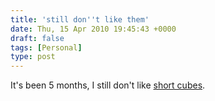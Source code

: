 ```yaml
---
title: 'still don''t like them'
date: Thu, 15 Apr 2010 19:45:43 +0000
draft: false
tags: [Personal]
type: post
---
```


It's been 5 months, I still don't like [short cubes](http://zeusville.wordpress.com/2009/11/16/short-cubes-suck/).